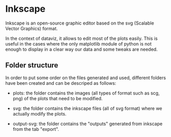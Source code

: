 # Inkscape
Inkscape is an open-source graphic editor based on the svg (Scalable Vector Graphics) format.

In the context of dataviz, it allows to edit most of the plots easily. This is useful in the cases where the only matplotlib module of python is not enough to display in a clear way our data and some tweaks are needed.

## Folder structure
In order to put some order on the files generated and used, different folders have been created and can be descriped as follows:

- plots: the folder contains the images (all types of format such as scg, png) of the plots that need to be modified.

- svg: the folder contains the inkscape files (all of svg format) where we actually modify the plots.

- output-svg: the folder contains the "outputs" generated from inkscape from the tab "export".